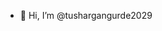 - 👋 Hi, I’m @tushargangurde2029


<!---
tushargangurde2029/tushargangurde2029 is a ✨ special ✨ repository because its `README.md` (this file) appears on your GitHub profile.
You can click the Preview link to take a look at your changes.
--->

